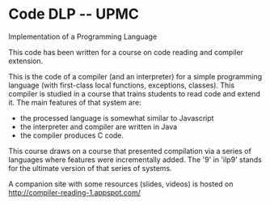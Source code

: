 # Code DLP -- UPMC

Implementation of a Programming Language

This code has been written for a course on code reading and compiler extension.

This is the code of a compiler (and an interpreter) for a simple programming language (with first-class local functions, exceptions, classes). This compiler is studied in a course that trains students to read code and extend it. The main features of that system are:
- the processed language is somewhat similar to Javascript
- the interpreter and compiler are written in Java
- the compiler produces C code.

This course draws on a course that presented compilation via a series of languages where features were incrementally added. The '9' in 'ilp9' stands for the ultimate version of that series of systems.

A companion site with some resources (slides, videos) is hosted on
   http://compiler-reading-1.appspot.com/



